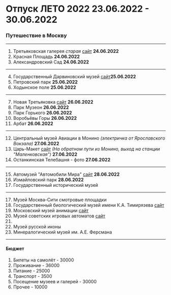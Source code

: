 # Отпуск ЛЕТО 2022 23.06.2022 - 30.06.2022
### Путешествие в Москву
---
1. Третьяковская галерея _старая_ [сайт](https://www.tretyakovgallery.ru/) **24.06.2022**
2. Красная Площадь **24.06.2022**
3. Александровский Сад **24.06.2022**
***
4. Государственный Дарвиновский музей [сайт](http://www.darwinmuseum.ru/)**25.06.2022**
5. Петровский парк **25.06.2022**
6. Ходынское поле **25.06.2022**
***
7. Новая Третьяковка [сайт](https://www.tretyakovgallery.ru/) **26.06.2022**
8. Парк Музеон **26.06.2022**
9. Парк Горького **26.06.2022**
10. Воробьёвы Горы **26.06.2022**
11. Арбат **26.06.2022**
***
12. Центральный музей Авиации в Монино _(электричка от Ярославского Вокзала)_ **27.06.2022**
13. Царь-Макет [сайт](https://tsar-maket.ru/biletyi/) _(На обратном пути из Монино, выход на станции "Маленковская")_ **27.06.2022**
14. Останкинская Телебашня - фото **27.06.2022**
***
15. Автомузей "Автомобили Мира" [сайт](https://automuseum.ru/) **28.06.2022**
16. Измайловский парк **28.06.2022**
17. Государственный исторический музей
***
17. Музей Москва-Сити смотровые площадки
18. Государственный биологический музей имени К.А. Тимирязева [сайт](https://gbmt.ru/ru/)
19. Московский музей анимации [сайт](https://animamuseum.ru/)
20. Музей советских игровых автоматов [сайт](http://15kop.ru/)
23. 
25. Музей русской иконы
26. Минералогический музей им. А.Е. Ферсмана
---
#### **Бюджет**
1. Билеты на самолёт - 30000
2. Проживание - 36000
3. Питание - 25000
4. Транспорт - 3500
5. Посещение музеев и галерей - 30000
6. Прочее - 10000
